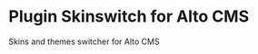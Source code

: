 Plugin Skinswitch for Alto CMS
==============================

Skins and themes switcher for Alto CMS

